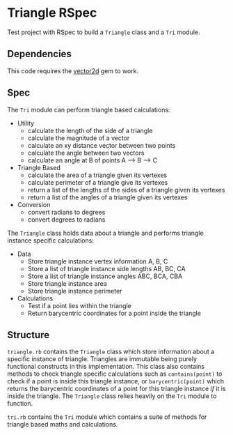 # Triangle RSpec

Test project with RSpec to build a `Triangle` class and a `Tri` module.

## Dependencies 

This code requires the [vector2d][vlink] gem to work.

[vlink]: https://github.com/elektronaut/vector2d "Vector 2d library"

## Spec

The `Tri` module can perform triangle based calculations:
+ Utility
  + calculate the length of the side of a triangle
  + calculate the magnitude of a vector
  + calculate an xy distance vector between two points
  + calculate the angle between two vectors
  + calculate an angle at B of points A --> B --> C
+ Triangle Based
  + calculate the area of a triangle given its vertexes
  + calculate perimeter of a triangle give its vertexes
  + return a list of the lengths of the sides of a triangle given its vertexes
  + return a list of the angles of a triangle given its vertexes
+ Conversion
  + convert radians to degrees
  + convert degrees to radians

The `Triangle` class holds data about a triangle and performs triangle instance specific calculations:
+ Data
  + Store triangle instance vertex information A, B, C 
  + Store a list of triangle instance side lengths AB, BC, CA
  + Store a list of triangle instance angles ABC, BCA, CBA
  + Store triangle instance area
  + Store triangle instance perimeter
+ Calculations
  + Test if a point lies within the triangle 
  + Return barycentric coordinates for a point inside the triangle

## Structure

`triangle.rb` contains the `Triangle` class which store information about a specific instance of triangle. 
Triangles are immutable being purely functional constructs in this implementation.
This class also contains methods to check triangle specific calculations such as `contains(point)` to check if a point is inside this triangle instance,
or `barycentric(point)` which returns the barycentric coordinates of a point for this triangle instance *if* it is inside the triangle.
The `Triangle` class relies heavily on the `Tri` module to function.

`tri.rb` contains the `Tri` module which contains a suite of methods for triangle based maths and calculations.